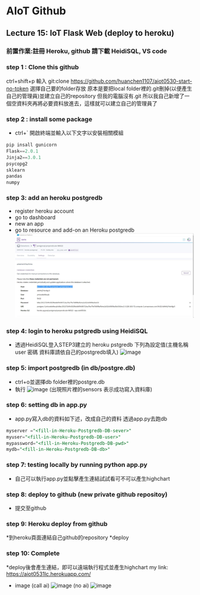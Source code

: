 # AIoT Github

## Lecture 15: IoT Flask Web (deploy to heroku)
### 前置作業:註冊 Heroku, github 請下載 HeidiSQL, VS code 

### step 1 : Clone this github
 ctrl+shift+p 輸入 git:clone https://github.com/huanchen1107/aiot0530-start-no-token
 選擇自己要的folder存放
 原本是要把local folder裡的.git刪掉(以便產生自己的管理員)並建立自己的repository
 但我的電腦沒有.git 所以我自己新增了一個空資料夾再將必要資料放進去，這樣就可以建立自己的管理員了
### step 2 : install some package

* ctrl+` 開啟終端並輸入以下文字以安裝相關模組
```python
pip insall gunicorn   
Flask==2.0.1 
Jinja2==3.0.1 
psycopg2 
sklearn 
pandas  
numpy 
```

### step 3: add an heroku postgredb

* register heroku account
* go to dashboard
* new an app
* go to resource and add-on an Heroku postgredb
![image](./image/5.jpg)
### step 4: login to heroku pstgredb using HeidiSQL
* 透過HeidiSQL登入STEP3建立的 heroku pstgredb 
下列為設定值(主機名稱 user 密碼 資料庫請依自己的postgredb填入)
![image](./image/.jpg)

### step 5: import postgredb (in db/postgre.db)
* ctrl+o並選擇db folder裡的postgre.db
* 執行
![image](image./6.jpg)
(出現照片裡的sensors 表示成功寫入資料庫)
### step 6: setting db in app.py
* app.py寫入db的資料如下述，改成自己的資料 透過app.py去跑db

```sql
myserver ="<fill-in-Heroku-Postgredb-DB-sever>"
myuser="<fill-in-Heroku-Postgredb-DB-user>"
mypassword="<fill-in-Heroku-Postgredb-DB-pwd>"
mydb="<fill-in-Heroku-Postgredb-DB-db>"

```
### step 7: testing locally by running python app.py
* 自己可以執行app.py並點擊產生連結試試看可不可以產生highchart
### step 8: deploy to github (new private github repositoy)
* 提交至github 


### step 9: Heroku deploy from github
*到heroku頁面連結自己github的repository
*deploy
### step 10: Complete
*deploy後會產生連結，即可以遠端執行程式並產生highchart
my link:
https://aiot0531lc.herokuapp.com/

* image
(call ai)
![image](image./3.jpg)
(no ai)
![image](image./7.jpg)

